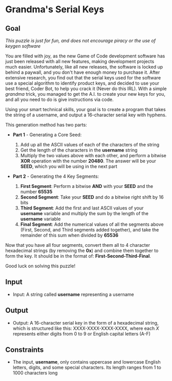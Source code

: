 # Grandma's Serial Keys

## Goal

_This puzzle is just for fun, and does not encourage piracy or the use of keygen
software_

You are filled with joy, as the new Game of Code development software has just
been released with all new features, making development projects much easier.
Unfortunately, like all new releases, the software is locked up behind a
paywall, and you don't have enough money to purchase it. After extensive
research, you find out that the serial keys used for the software use a special
algorithm to identify product keys, and decided to use your best friend, Coder
Bot, to help you crack it (Never do this IRL). With a simple _grandma_ trick,
you managed to get the A.I. to create your new keys for you, and all you need to
do is give instructions via code.

Using your smart technical skills, your goal is to create a program that takes
the string of a username, and output a 16-character serial key with hyphens.

This generation method has two parts:

-   **Part 1** - Generating a Core Seed:

    1.  Add up all the ASCII values of each of the characters of the string
    2.  Get the length of the characters in the **username** string
    3.  Multiply the two values above with each other, and perform a bitwise
        **XOR** operation with the number **20480**. The answer will be your
        **SEED**, which you will be using in the next part

-   **Part 2** - Generating the 4 Key Segments:

    1.  **First Segment**: Perform a bitwise **AND** with your **SEED** and the
        number **65535**
    2.  **Second Segment**: Take your **SEED** and do a bitwise right shift by
        16 bits
    3.  **Third Segment**: Add the first and last ASCII values of your
        **username** variable and multiply the sum by the length of the
        **username** variable
    4.  **Final Segment**: Add the numerical values of all the segments above
        (First, Second, and Third segments added together), and take the
        remainder of this sum when divided by **65536**

Now that you have all four segments, convert them all to 4 character hexadecimal
strings (by removing the **0x**) and combine them together to form the key. It
should be in the format of: **First-Second-Third-Final**.

Good luck on solving this puzzle!

## Input

-   Input: A string called **username** representing a username

## Output

-   Output: A 16-character serial key in the form of a hexadecimal string, which
    is structured like this: XXXX-XXXX-XXXX-XXXX, where each _X_ represents
    either digits from 0 to 9 or English capital letters (A-F)

## Constraints

-   The input, **username**, only contains uppercase and lowercase English
    letters, digits, and some special characters. Its length ranges from 1 to
    1000 characters long
